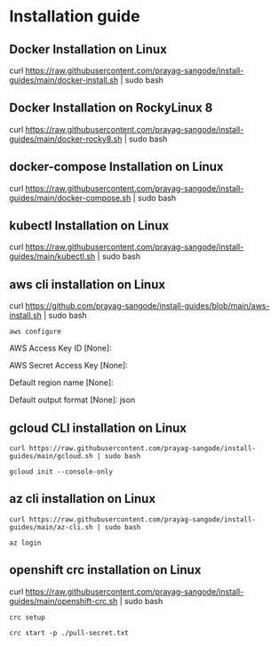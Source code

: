 # Installation guide 

## Docker Installation on Linux

curl https://raw.githubusercontent.com/prayag-sangode/install-guides/main/docker-install.sh | sudo bash 

## Docker Installation on RockyLinux 8

curl https://raw.githubusercontent.com/prayag-sangode/install-guides/main/docker-rocky8.sh | sudo bash

## docker-compose Installation on Linux

curl https://raw.githubusercontent.com/prayag-sangode/install-guides/main/docker-compose.sh | sudo bash 

## kubectl Installation on Linux

curl https://raw.githubusercontent.com/prayag-sangode/install-guides/main/kubectl.sh | sudo bash 

## aws cli installation on Linux

curl https://github.com/prayag-sangode/install-guides/blob/main/aws-install.sh | sudo bash

`aws configure`

AWS Access Key ID [None]: 

AWS Secret Access Key [None]: 

Default region name [None]: 

Default output format [None]: json

## gcloud CLI installation on Linux

`curl https://raw.githubusercontent.com/prayag-sangode/install-guides/main/gcloud.sh | sudo bash`

`gcloud init --console-only`

## az cli installation on Linux

`curl https://raw.githubusercontent.com/prayag-sangode/install-guides/main/az-cli.sh | sudo bash`

`az login`

## openshift crc installation on Linux

curl https://raw.githubusercontent.com/prayag-sangode/install-guides/main/openshift-crc.sh | sudo bash

`crc setup`

`crc start -p ./pull-secret.txt`
